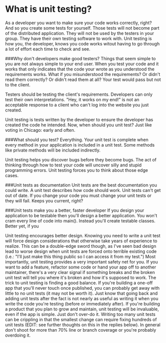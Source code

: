 # What is unit testing?

As a developer you want to make sure your code works correctly, right? And so you create some tests for yourself. Those tests will not become part of the distributed application. They will not be used by the testers in your group. They have their own testing software to work with. Unit testing is how you, the developer, knows you code works witout having to go through a lot of effort each time to check and see.

###Why don't developers make good testers?
Things that seem simple to you are not always simple to your end user. When you test your code and it works that only indicates that the code your wrote as you understood the requirements works. What if you misunderstood the requirements? Or didn't read them correctly? Or didn't read them at all? Your test would pass but not to the client.

Testers should be testing the client's requirements. Developers can only test their own interpretations. "Hey, it works on my end!" is not an acceptable response to a client who can't log into the website you just created.

Unit testing is tests written by the developer to ensure the developer has created the code he intended. Now, when should you unit test? Just like voting in Chicago: early and often.

###What should you test? 
Everything. Your unit test is complete when every method in your application is included in a unit test. Some methods like private methods will be included indirectly. 

Unit testing helps you discover bugs before they become bugs. The act of thinking through how to test your code will uncover silly and stupid programming errors.
Unit testing forces you to think about those edge cases. 

###Unit tests as documentation
Unit tests are the best documentation you could write. A unit test describes how code should work. Unit tests can't get out of date. If you change your code you must change your unit tests or they will fail. Keeps you current, right?


###Unit tests make you a better, faster developer
If you design your application to be testable then you'll design a better application. You won't cram every line of code into main(). Instead you'll create testable classes. Better yet, if you 


Unit testing encourages better design. Knowing you need to write a unit test will force design considerations that otherwise take years of experience to realize. This can be a double-edge sword though, as I've seen bad design lead to worse design when unit tests are forced onto terrible existing code (i.e.: "I'll just make this thing public so I can access it from my test.")
Most importantly, unit testing provides a very important safety net for you. If you want to add a feature, refactor some code or hand your app off to another maintainer, there's a very clear signal if something breaks and the broken unit test will tell you where it's broken and how it's supposed to work.
The trick to unit testing is finding a good balance. If you're building a one-off app that you'll never touch once published, you can probably get away with little to no unit tests (it may not be worth it). Just know that going back and adding unit tests after the fact is not nearly as useful as writing it when you write the code you're testing (before or immediately after). If you're building a product that you plan to grow and maintain, unit testing will be invaluable, even if the app is simple. Just don't over-do it. Writing too many unit tests can be crippling in that the smallest change can require fixing hundreds of unit tests (EDIT: see further thoughts on this in the replies below). In general don't shoot for more than 70% line or branch coverage or you're probably overdoing it.